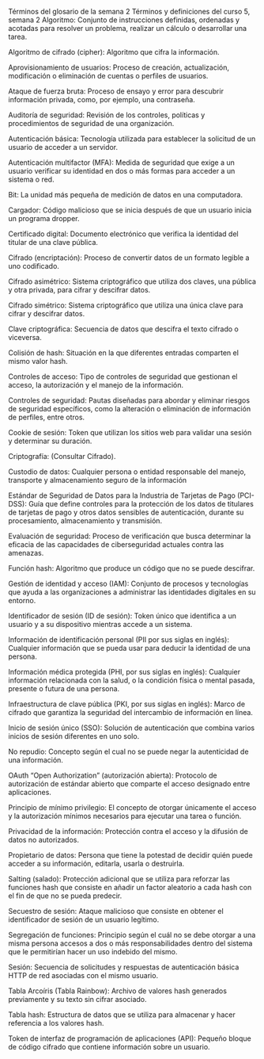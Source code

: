 Términos del glosario de la semana 2
Términos y definiciones del curso 5, semana 2
Algoritmo: Conjunto de instrucciones definidas, ordenadas y acotadas para resolver un problema, realizar un cálculo o desarrollar una tarea.

Algoritmo de cifrado (cipher): Algoritmo que cifra la información.

Aprovisionamiento de usuarios: Proceso de creación, actualización, modificación o eliminación de cuentas o perfiles de usuarios.

Ataque de fuerza bruta: Proceso de ensayo y error para descubrir información privada, como, por ejemplo, una contraseña.

Auditoría de seguridad: Revisión de los controles, políticas y procedimientos de seguridad de una organización.

Autenticación básica: Tecnología utilizada para establecer la solicitud de un usuario de acceder a un servidor.

Autenticación multifactor (MFA): Medida de seguridad que exige a un usuario verificar su identidad en dos o más formas para acceder a un sistema o red.

Bit: La unidad más pequeña de medición de datos en una computadora.

Cargador: Código malicioso que se inicia después de que un usuario inicia un programa dropper.

Certificado digital: Documento electrónico que verifica la identidad del titular de una clave pública.

Cifrado (encriptación): Proceso de convertir datos de un formato legible a uno codificado.

Cifrado asimétrico: Sistema criptográfico que utiliza dos claves, una pública y otra privada, para cifrar y descifrar datos.

Cifrado simétrico: Sistema criptográfico que utiliza una única clave para cifrar y descifrar datos.

Clave criptográfica: Secuencia de datos que descifra el texto cifrado o viceversa.

Colisión de hash: Situación en la que diferentes entradas comparten el mismo valor hash.

Controles de acceso: Tipo de controles de seguridad que gestionan el acceso, la autorización y el manejo de la información.

Controles de seguridad: Pautas diseñadas para abordar y eliminar riesgos de seguridad específicos, como la alteración o eliminación de información de perfiles, entre otros. 

Cookie de sesión: Token que utilizan los sitios web para validar una sesión y determinar su duración.

Criptografía: (Consultar Cifrado).

Custodio de datos: Cualquier persona o entidad responsable del manejo, transporte y almacenamiento seguro de la información

Estándar de Seguridad de Datos para la Industria de Tarjetas de Pago (PCI-DSS): Guía que define controles para la protección de los datos de titulares de tarjetas de pago y otros datos sensibles de autenticación, durante su procesamiento, almacenamiento y transmisión.

Evaluación de seguridad: Proceso de verificación que busca determinar la eficacia de las capacidades de ciberseguridad actuales contra las amenazas.

Función hash: Algoritmo que produce un código que no se puede descifrar.

Gestión de identidad y acceso (IAM): Conjunto de procesos y tecnologías que ayuda a las organizaciones a administrar las identidades digitales en su entorno.

Identificador de sesión (ID de sesión): Token único que identifica a un usuario y a su dispositivo mientras accede a un sistema.

Información de identificación personal (PII por sus siglas en inglés): Cualquier información que se pueda usar para deducir la identidad de una persona.

Información médica protegida (PHI, por sus siglas en inglés): Cualquier información relacionada con la salud, o la condición física o mental pasada, presente o futura de una persona.

Infraestructura de clave pública (PKI, por sus siglas en inglés): Marco de cifrado que garantiza la seguridad del intercambio de información en línea.

Inicio de sesión único (SSO): Solución de autenticación que combina varios inicios de sesión diferentes en uno solo.

No repudio: Concepto según el cual no se puede negar la autenticidad de una información.

OAuth “Open Authorization” (autorización abierta): Protocolo de autorización de estándar abierto que comparte el acceso designado entre aplicaciones.

Principio de mínimo privilegio: El concepto de otorgar únicamente el acceso y la autorización mínimos necesarios para ejecutar una tarea o función.

Privacidad de la información: Protección contra el acceso y la difusión de datos no autorizados. 

Propietario de datos: Persona que tiene la potestad de decidir quién puede acceder a su información, editarla, usarla o destruirla.

Salting (salado): Protección adicional que se utiliza para reforzar las funciones hash que consiste en añadir un factor aleatorio a cada hash con el fin de que no se pueda predecir.

Secuestro de sesión: Ataque malicioso que consiste en obtener el identificador de sesión de un usuario legítimo.

Segregación de funciones: Principio según el cuál no se debe otorgar a una misma persona accesos a dos o más responsabilidades dentro del sistema que le permitirían hacer un uso indebido del mismo.

Sesión: Secuencia de solicitudes y respuestas de autenticación básica HTTP de red asociadas con el mismo usuario.

Tabla Arcoíris (Tabla Rainbow): Archivo de valores hash generados previamente y su texto sin cifrar asociado.

Tabla hash: Estructura de datos que se utiliza para almacenar y hacer referencia a los valores hash.

Token de interfaz de programación de aplicaciones (API): Pequeño bloque de código cifrado que contiene información sobre un usuario.